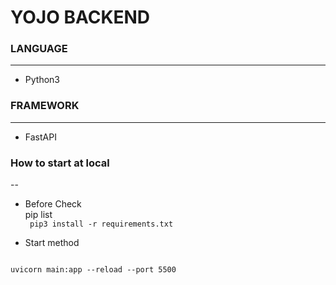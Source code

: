 # YOJO BACKEND

### LANGUAGE
---
- Python3

### FRAMEWORK
---
- FastAPI

### How to start at local
--
- Before Check  
    pip list  
    <code>
    pip3 install -r requirements.txt
    </code>

- Start method  
<code>
uvicorn main:app --reload --port 5500
</code>
